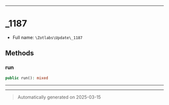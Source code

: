 ***

# _1187





* Full name: `\Zotlabs\Update\_1187`




## Methods


### run



```php
public run(): mixed
```












***


***
> Automatically generated on 2025-03-15

